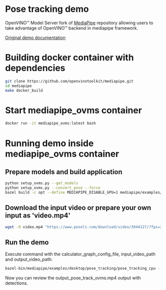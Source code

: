 # Pose tracking demo

OpenVINO&trade; Model Server fork of [MediaPipe](https://google.github.io/mediapipe/) repository allowing users to take advantage of OpenVINO&trade; backend in mediapipe framework.

[Original demo documentation](https://google.github.io/mediapipe/solutions/pose)

# Building docker container with dependencies
```bash
git clone https://github.com/openvinotoolkit/mediapipe.git
cd mediapipe
make docker_build
```

# Start mediapipe_ovms container
```bash
docker run -it mediapipe_ovms:latest bash
```

# Running demo inside mediapipe_ovms container

## Prepare models and build application
```bash
python setup_ovms.py --get_models
python setup_ovms.py --convert_pose --force
bazel build -c opt --define MEDIAPIPE_DISABLE_GPU=1 mediapipe/examples/desktop/pose_tracking:pose_tracking_cpu
```

## Download the input video or prepare your own input as 'video.mp4'
```bash
wget -O video.mp4 "https://www.pexels.com/download/video/3044127/?fps=24.0&h=1080&w=1920"
```

## Run the demo
Execute command with the calculator_graph_config_file, input_video_path and output_video_path:
```bash
bazel-bin/mediapipe/examples/desktop/pose_tracking/pose_tracking_cpu --calculator_graph_config_file /mediapipe/mediapipe/graphs/pose_tracking/pose_tracking_cpu.pbtxt --input_video_path=/mediapipe/video.mp4 --output_video_path=/mediapipe/output_pose_track_ovms.mp4
```

Now you can review the output_pose_track_ovms.mp4 output with detections.